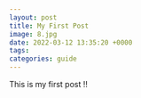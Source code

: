 ```yaml
---
layout: post
title: My First Post
image: 8.jpg
date: 2022-03-12 13:35:20 +0000
tags:
categories: guide
---
```

This is my first post !!